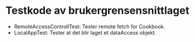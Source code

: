 # Testkode av brukergrensensnittlaget

- RemoteAccessControllTest: Tester remote fetch for Cookbook.
- LocalAppTest: Tester at det blir laget et dataAccess objekt.  
